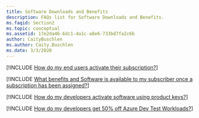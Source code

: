 ```yaml
---
title: Software Downloads and Benefits
description: FAQs list for Software Downloads and Benefits.
ms.faqid: Section2
ms.topic: conceptual
ms.assetid: 17e2da46-6dc1-4a1c-a8e6-733bd7fa2c6b
author: CaityBuschlen
ms.author: Caity.Buschlen
ms.date: 3/3/2020
---
```


[!INCLUDE [How do my end users activate their subscription?](group2_1.md)]

[!INCLUDE [What benefits and Software is available to my subscriber once a subscription has been assigned?](group2_2.md)]

[!INCLUDE [How do my developers activate software using product keys?](group2_3.md)]

[!INCLUDE [How do my developers get 50% off Azure Dev Test Workloads?](group2_4.md)]


